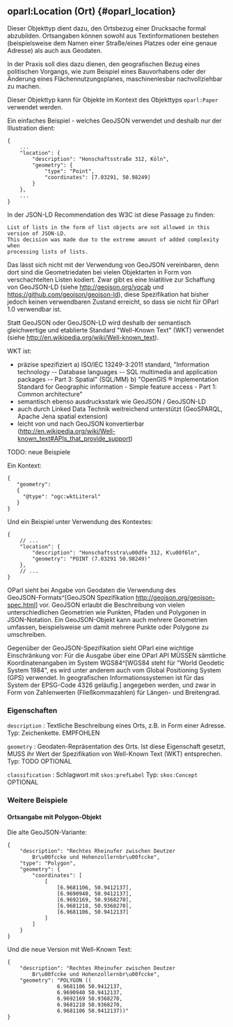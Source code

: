 oparl:Location (Ort)  {#oparl_location}
-------------------

Dieser Objekttyp dient dazu, den Ortsbezug einer Drucksache formal 
abzubilden. Ortsangaben können sowohl aus Textinformationen bestehen 
(beispielsweise dem Namen einer Straße/eines Platzes oder eine genaue 
Adresse) als auch aus Geodaten.

In der Praxis soll dies dazu dienen, den geografischen Bezug eines
politischen Vorgangs, wie zum Beispiel eines Bauvorhabens oder der 
Änderung eines Flächennutzungsplanes, maschinenlesbar nachvollziehbar
zu machen.

Dieser Objekttyp kann für Objekte im Kontext des Objekttyps
`oparl:Paper` verwendet werden.

Ein einfaches Beispiel - welches GeoJSON verwendet und deshalb nur der Illustration dient:

~~~~~  {#location_ex1 .json}
{
    ...
    "location": {
        "description": "Honschaftsstraße 312, Köln",
        "geometry": {
            "type": "Point",
            "coordinates": [7.03291, 50.98249]
        }
    },
    ...
}
~~~~~

In der JSON-LD Recommendation des W3C ist diese Passage zu finden:
~~~~~
List of lists in the form of list objects are not allowed in this version of JSON-LD. 
This decision was made due to the extreme amount of added complexity when 
processing lists of lists.
~~~~~

Das lässt sich nicht mit der Verwendung von GeoJSON vereinbaren, denn dort sind die Geometriedaten bei vielen
Objektarten in Form von verschachtelten Listen kodiert. Zwar gibt es eine Iniatitive zur Schaffung von GeoJSON-LD (siehe http://geojson.org/vocab und https://github.com/geojson/geojson-ld), diese Spezifikation hat bisher jedoch keinen verwendbaren Zustand erreicht, so dass sie nicht für OParl 1.0 verwendbar ist.

Statt GeoJSON oder GeoJSON-LD wird deshalb der semantisch gleichwertige und etablierte Standard "Well-Known Text" (WKT) verwendet (siehe http://en.wikipedia.org/wiki/Well-known_text).

WKT ist:
- präzise spezifiziert a) ISO/IEC 13249-3:2011 standard, "Information technology -- Database languages -- SQL multimedia and application packages -- Part 3: Spatial" (SQL/MM) b) "OpenGIS ® Implementation Standard for Geographic information - Simple feature access - Part 1: Common architecture"
- semantisch ebenso ausdrucksstark wie GeoJSON / GeoJSON-LD
- auch durch Linked Data Technik weitreichend unterstützt (GeoSPARQL, Apache Jena spatial extension)
- leicht von und nach GeoJSON konvertierbar (http://en.wikipedia.org/wiki/Well-known_text#APIs_that_provide_support)

TODO: neue Beispiele

Ein Kontext:

~~~~~
{
   "geometry":
   {
     "@type": "ogc:wktLiteral" 
   }
}
~~~~~

Und ein Beispiel unter Verwendung des Kontextes:

~~~~~  {#location_ex2 .json}
{
    // ...
    "location": {
        "description": "Honschaftsstra\u00dfe 312, K\u00f6ln",
        "geometry": "POINT (7.03291 50.98249)"
    },
    // ...
}
~~~~~

OParl sieht bei Angabe von Geodaten die Verwendung des  
GeoJSON-Formats^[GeoJSON Spezifikation 
<http://geojson.org/geojson-spec.html>] vor. GeoJSON erlaubt die 
Beschreibung von vielen unterschiedlichen Geometrien wie Punkten, Pfaden und 
Polygonen in JSON-Notation. Ein GeoJSON-Objekt kann auch mehrere Geometrien
umfassen, beispielsweise um damit mehrere Punkte oder Polygone zu umschreiben.

Gegenüber der GeoJSON-Spezifikation sieht OParl eine wichtige
Einschränkung vor: Für die Ausgabe über eine OParl API MÜSSEN sämtliche
Koordinatenangaben im System WGS84^[WGS84 steht für "World Geodetic System 1984",
es wird unter anderem auch vom Global Positioning System (GPS) verwendet.
In geografischen Informationssystemen ist für das System der EPSG-Code 4326 
geläufig.] angegeben werden, und zwar in Form von Zahlenwerten (Fließkommazahlen)
für Längen- und Breitengrad.

### Eigenschaften ###

`description`
:   Textliche Beschreibung eines Orts, z.B. in Form einer Adresse.
    Typ: Zeichenkette.
    EMPFOHLEN

`geometry`
:   Geodaten-Repräsentation des Orts. Ist diese Eigenschaft gesetzt, MUSS ihr Wert der Spezifikation von Well-Known Text (WKT) entsprechen.
    Typ: TODO
    OPTIONAL

`classification`
:   Schlagwort mit `skos:prefLabel`
    Typ: `skos:Concept`
    OPTIONAL

### Weitere Beispiele

#### Ortsangabe mit Polygon-Objekt

Die alte GeoJSON-Variante:

~~~~~  {#location_ex3 .json}
{
    "description": "Rechtes Rheinufer zwischen Deutzer
        Br\u00fccke und Hohenzollernbr\u00fccke",
    "type": "Polygon",
    "geometry": {
        "coordinates": [
            [
                [6.9681106, 50.9412137],
                [6.9690940, 50.9412137],
                [6.9692169, 50.9368270],
                [6.9681218, 50.9368270],
                [6.9681106, 50.9412137]
            ]
        ]
    }
}
~~~~~

Und die neue Version mit Well-Known Text:

~~~~~  {#location_ex3 .json}
{
    "description": "Rechtes Rheinufer zwischen Deutzer
        Br\u00fccke und Hohenzollernbr\u00fccke",
    "geometry": "POLYGON ((
                6.9681106 50.9412137,
                6.9690940 50.9412137,
                6.9692169 50.9368270,
                6.9681218 50.9368270,
                6.9681106 50.9412137))"
}
~~~~~
